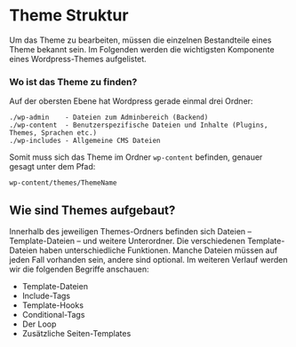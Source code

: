 # Theme Struktur
Um das Theme zu bearbeiten, müssen die einzelnen Bestandteile eines Theme bekannt sein. Im Folgenden werden die wichtigsten Komponente eines Wordpress-Themes aufgelistet.

### Wo ist das Theme zu finden?
Auf der obersten Ebene hat Wordpress gerade einmal drei Ordner:

```text
./wp-admin    - Dateien zum Adminbereich (Backend)
./wp-content  - Benutzerspezifische Dateien und Inhalte (Plugins, Themes, Sprachen etc.)
./wp-includes - Allgemeine CMS Dateien
```

Somit muss sich das Theme im Ordner `wp-content` befinden, genauer gesagt unter dem Pfad:

```
wp-content/themes/ThemeName
``` 

## Wie sind Themes aufgebaut?
Innerhalb des jeweiligen Themes-Ordners befinden sich Dateien – Template-Dateien – und weitere Unterordner. Die verschiedenen Template-Dateien haben unterschiedliche Funktionen. Manche Dateien müssen auf jeden Fall vorhanden sein, andere sind optional. Im weiteren Verlauf werden wir die folgenden Begriffe anschauen:

* Template-Dateien
* Include-Tags
* Template-Hooks
* Conditional-Tags
* Der Loop
* Zusätzliche Seiten-Templates

